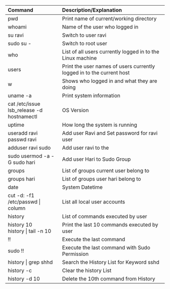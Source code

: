 |Command |Description/Explanation|
| :---  | :--- |
|pwd|Print name of current/working directory|
|whoami|Name of the user who logged in|
|su ravi|Switch to user ravi|
|sudo su -|Switch to root user|
|who|List of all users currently logged in to the Linux machine|
|users|Print the user names of users currently logged in to the current host|
|w|Shows who logged in and what they are doing|
|uname -a|Print system information|
|cat /etc/issue<br>lsb_release -d<br>hostnamectl<br>|OS Version|
|uptime|How long the system is running|
|useradd ravi<br>passwd ravi|Add user Ravi and Set password for ravi user|
|adduser ravi sudo|Add user ravi to the |
|sudo usermod -a -G sudo hari| Add user Hari to Sudo Group|
|groups| List of groups current user belong to|
|groups hari| List of groups user hari belong to|
|date|System Datetime|
|cut -d: -f1 /etc/passwd \| column|List all local user accounts|
|history|List of commands executed by user|
|history 10<br>history \| tail -n 10|Print the last 10 commands executed by user|
|!!|Execute the last command|
|sudo !!|Execute the last command with Sudo Permission|
|history \| grep shhd|Search the History List for Keyword sshd|
|history -c|Clear the history List|
|history -d 10|Delete the 10th command from History|



